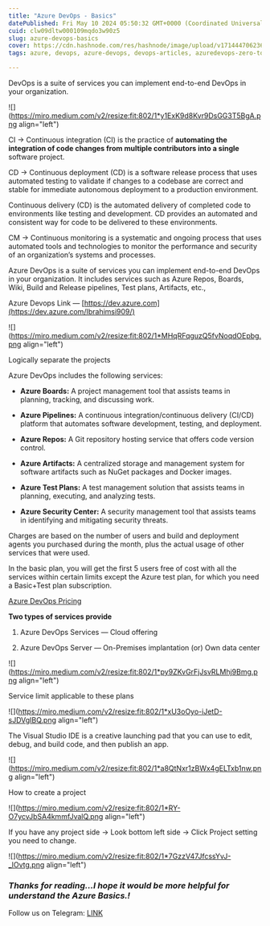 ```yaml
---
title: "Azure DevOps - Basics"
datePublished: Fri May 10 2024 05:50:32 GMT+0000 (Coordinated Universal Time)
cuid: clw09dltw000109mqdo3w90z5
slug: azure-devops-basics
cover: https://cdn.hashnode.com/res/hashnode/image/upload/v1714447062362/23680941-a079-4e8c-bd70-19bc4e5062af.png
tags: azure, devops, azure-devops, devops-articles, azuredevops-zero-to-hero

---
```



DevOps is a suite of services you can implement end-to-end DevOps in your organization.

![](https://miro.medium.com/v2/resize:fit:802/1*y1ExK9d8Kvr9DsGG3T5BgA.png align="left")

CI → Continuous integration (CI) is the practice of **automating the integration of code changes from multiple contributors into a single** software project.

CD → Continuous deployment (CD) is a software release process that uses automated testing to validate if changes to a codebase are correct and stable for immediate autonomous deployment to a production environment.

Continuous delivery (CD) is the automated delivery of completed code to environments like testing and development. CD provides an automated and consistent way for code to be delivered to these environments.

CM → Continuous monitoring is a systematic and ongoing process that uses automated tools and technologies to monitor the performance and security of an organization’s systems and processes.

Azure DevOps is a suite of services you can implement end-to-end DevOps in your organization. It includes services such as Azure Repos, Boards, Wiki, Build and Release pipelines, Test plans, Artifacts, etc.,

Azure Devops Link — [https://dev.azure.com](https://dev.azure.com/Ibrahimsi909/)

![](https://miro.medium.com/v2/resize:fit:802/1*MHqRFqguzQ5fvNoqdOEpbg.png align="left")

Logically separate the projects

Azure DevOps includes the following services:

* **Azure Boards:** A project management tool that assists teams in planning, tracking, and discussing work.
    
* **Azure Pipelines:** A continuous integration/continuous delivery (CI/CD) platform that automates software development, testing, and deployment.
    
* **Azure Repos:** A Git repository hosting service that offers code version control.
    
* **Azure Artifacts:** A centralized storage and management system for software artifacts such as NuGet packages and Docker images.
    
* **Azure Test Plans:** A test management solution that assists teams in planning, executing, and analyzing tests.
    
* **Azure Security Center:** A security management tool that assists teams in identifying and mitigating security threats.
    

Charges are based on the number of users and build and deployment agents you purchased during the month, plus the actual usage of other services that were used.

In the basic plan, you will get the first 5 users free of cost with all the services within certain limits except the Azure test plan, for which you need a Basic+Test plan subscription.

[Azure DevOps Pricing](https://azure.microsoft.com/en-in/pricing/details/devops/azure-devops-services/)

**Two types of services provide**

1. Azure DevOps Services — Cloud offering
    
2. Azure DevOps Server — On-Premises implantation (or) Own data center
    

![](https://miro.medium.com/v2/resize:fit:802/1*py9ZKvGrFjJsvRLMhj9Bmg.png align="left")

Service limit applicable to these plans

![](https://miro.medium.com/v2/resize:fit:802/1*xU3oOyo-iJetD-sJDVgIBQ.png align="left")

The Visual Studio IDE is a creative launching pad that you can use to edit, debug, and build code, and then publish an app.

![](https://miro.medium.com/v2/resize:fit:802/1*a8QtNxr1zBWx4gELTxb1nw.png align="left")

How to create a project

![](https://miro.medium.com/v2/resize:fit:802/1*RY-O7ycvJbSA4kmmfJvalQ.png align="left")

If you have any project side → Look bottom left side → Click Project setting you need to change.

![](https://miro.medium.com/v2/resize:fit:802/1*7GzzV47JfcssYvJ-_lOvtg.png align="left")

### *Thanks for reading…I hope it would be more helpful for understand the Azure Basics.!*

Follow us on Telegram: [LINK](https://t.me/prodevopsguy)
